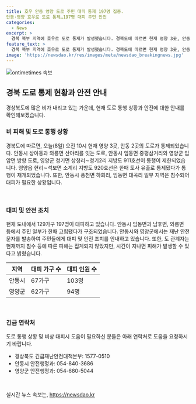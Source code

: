 ```yaml
---
title: 호우 안동 영양 도로 주민 대피 통제 197명 집중.
안동·영양 호우로 도로 통제…197명 대피 주민 안전
categories:
  - News
excerpt: >
  경북 북부 지역에 호우로 도로 통제가 발생했습니다. 경북도에 따르면 현재 영양 3곳, 안동 2곳의 도로가 통제되었고, 일부 지역 주민들이 대피했습니다. 현재까지 집중 호우로 큰 피해는 없었지만, 도 관계자는 시간이 지나면 피해가 예상된다고 밝혔습니다.
feature_text: >
  경북 북부 지역에 호우로 도로 통제가 발생했습니다. 경북도에 따르면 현재 영양 3곳, 안동 2곳의 도로가 통제되었고, 일부 지역 주민들이 대피했습니다. 현재까지 집중 호우로 큰 피해는 없었지만, 도 관계자는 시간이 지나면 피해가 예상된다고 밝혔습니다.
image: 'https://newsdao.kr/res/images/meta/newsdao_breakingnews.jpg'
---
```


<p><img src="https://newsdao.kr/res/images/meta/newsdao_breakingnews.jpg" alt="ontimetimes 속보" /></p>

<h2 data-ke-size="size26">경북 도로 통제 현황과 안전 안내</h2>

<p data-ke-size="size16">경상북도에 많은 비가 내리고 있는 가운데, 현재 도로 통행 상황과 안전에 대한 안내를 확인해보겠습니다.</p>

<h3>비 피해 및 도로 통행 상황</h3>

<p data-ke-size="size16">경북도에 따르면, 오늘(8일) 오전 10시 현재 영양 3곳, 안동 2곳의 도로가 통제되었습니다. 안동시 상아동과 와룡면 산야리를 잇는 도로, 안동시 임동면 중평삼거리와 영양군 입암면 방향 도로, 영양군 청기면 상청리∼청기2리 지방도 911호선이 통행이 제한되었습니다. 영양읍 현리∼석보면 소계리 지방도 920호선은 한때 토사 유출로 통제됐다가 통행이 재개되었습니다. 또한, 안동시 풍천면 하회리, 임동면 대곡리 일부 지역은 침수되어 대피가 필요한 상황입니다.</p>

<p data-ke-size="size16">&nbsp;</p>

<h3>대피 및 안전 조치</h3>

<p data-ke-size="size16">현재 도내에서 129가구 197명이 대피하고 있습니다. 안동시 임동면과 남후면, 와룡면 등에서 주민 일부가 한때 고립됐다가 구조되었습니다. 안동시와 영양군에서는 재난 안전 문자를 발송하여 주민들에게 대피 및 안전 조치를 안내하고 있습니다. 또한, 도 관계자는 현재까지 침수 등에 따른 피해는 집계되지 않았지만, 시간이 지나면 피해가 발생할 수 있다고 밝혔습니다.</p>

<table>
    <thead>
        <tr>
            <th>지역</th>
            <th>대피 가구 수</th>
            <th>대피 인원 수</th>
        </tr>
    </thead>
    <tbody>
        <tr>
            <td>안동시</td>
            <td>67가구</td>
            <td>103명</td>
        </tr>
        <tr>
            <td>영양군</td>
            <td>62가구</td>
            <td>94명</td>
        </tr>
    </tbody>
</table>

<p data-ke-size="size16">&nbsp;</p>

<h3>긴급 연락처</h3>

<p data-ke-size="size16">도로 통행 상황 및 비상 대피시 도움이 필요하신 분들은 아래 연락처로 도움을 요청하시기 바랍니다.</p>

<ul>
    <li>경상북도 긴급재난안전대책본부: 1577-0510</li>
    <li>안동시 안전행정과: 054-840-3686</li>
    <li>영양군 안전행정과: 054-680-5044</li>
</ul>

<p data-ke-size="size16">&nbsp;</p>
실시간 뉴스 속보는, <a href="https://newsdao.kr" rel="dofollow">https://newsdao.kr</a>


